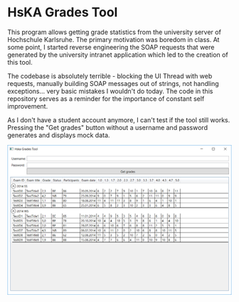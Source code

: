 # HsKA Grades Tool

This program allows getting grade statistics from the university server of Hochschule Karlsruhe. 
The primary motivation was boredom in class. 
At some point, I started reverse engineering the SOAP requests that were generated by the 
university intranet application which led to the creation of this tool.

The codebase is absolutely terrible - blocking the UI Thread with web requests, manually building SOAP 
messages out of strings, not handling exceptions... very basic mistakes I wouldn't do today. 
The code in this repository serves as a reminder for the importance of constant self improvement.

As I don't have a student account anymore, I can't test if the tool still works. 
Pressing the "Get grades" button without a username and password generates and displays mock data.

![Screenshot](./screenshot.png)

